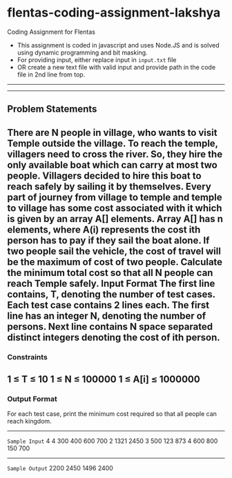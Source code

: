 # flentas-coding-assignment-lakshya
Coding Assignment for Flentas

* This assignment is coded in javascript and uses Node.JS and is solved using dynamic programming and bit masking.
* For providing input, either replace input in ```input.txt``` file
* OR create a new text file with valid input and provide path in the code file in 2nd line from top.
---
---
## Problem Statements

There are N people in village, who wants to visit Temple outside the village. To reach the temple, villagers
need to cross the river. So, they hire the only available boat which can carry at most two people. Villagers
decided to hire this boat to reach safely by sailing it by themselves. Every part of journey from village to
temple and temple to village has some cost associated with it which is given by an array A[] elements. Array
A[] has n elements, where A(i) represents the cost ith person has to pay if they sail the boat alone. If two
people sail the vehicle, the cost of travel will be the maximum of cost of two people. Calculate the minimum
total cost so that all N people can reach Temple safely.
Input Format
The first line contains, T, denoting the number of test cases. Each test case contains 2 lines each. The first line
has an integer N, denoting the number of persons. Next line contains N space separated distinct integers
denoting the cost of ith person.
---
### Constraints
1 ≤ T ≤ 10
1 ≤ N ≤ 100000
1 ≤ A[i] ≤ 1000000
---
### Output Format
For each test case, print the minimum cost required so that all people can reach kingdom.

---

```Sample Input```
4
4
300 400 600 700
2
1321 2450
3
500 123 873
4
600 800 150 700

---

```Sample Output```
2200
2450
1496
2400
